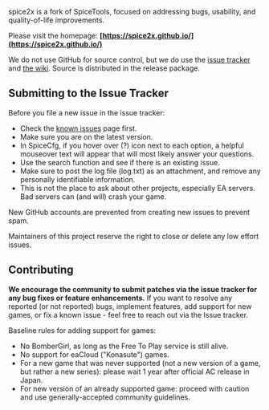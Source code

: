 spice2x is a fork of SpiceTools, focused on addressing bugs, usability, and quality-of-life improvements.

Please visit the homepage: **[https://spice2x.github.io/](https://spice2x.github.io/)**

We do not use GitHub for source control, but we do use the [issue tracker](https://github.com/spice2x/spice2x.github.io/issues) and [the wiki](https://github.com/spice2x/spice2x.github.io/wiki). Source is distributed in the release package.

## Submitting to the Issue Tracker
Before you file a new issue in the issue tracker:

* Check the [known issues](https://github.com/spice2x/spice2x.github.io/wiki/Known-issues) page first.
* Make sure you are on the latest version.
* In SpiceCfg, if you hover over (?) icon next to each option, a helpful mouseover text will appear that will most likely answer your questions.
* Use the search function and see if there is an existing issue. 
* Make sure to post the log file (log.txt) as an attachment, and remove any personally identifiable information.
* This is not the place to ask about other projects, especially EA servers. Bad servers can (and will) crash your game.

New GitHub accounts are prevented from creating new issues to prevent spam.

Maintainers of this project reserve the right to close or delete any low effort issues.

## Contributing
**We encourage the community to submit patches via the issue tracker for any bug fixes or feature enhancements.** If you want to resolve any reported (or not reported) bugs, implement features, add support for new games, or fix a known issue - feel free to reach out via the Issue tracker.

Baseline rules for adding support for games:

* No BomberGirl, as long as the Free To Play service is still alive.
* No support for eaCloud ("Konasute") games.
* For a new game that was never supported (not a new version of a game, but rather a new series): please wait 1 year after official AC release in Japan.
* For new version of an already supported game: proceed with caution and use generally-accepted community guidelines.

